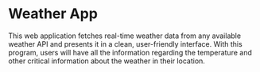 # Weather App

This web application fetches real-time weather data from any available weather API and presents it in a clean, user-friendly interface. With this program, users will have all the information regarding the temperature and other critical information about the weather in their location.
